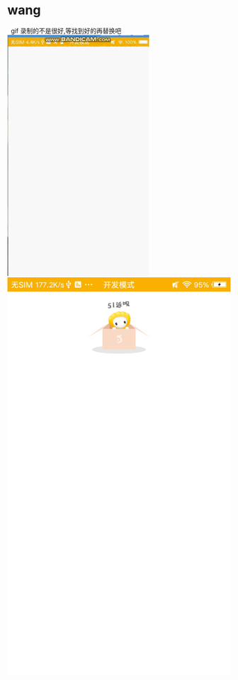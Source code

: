 # wang
 
gif 录制的不是很好,等找到好的再替换吧<br>
![img](https://github.com/WzhiHuan/wang/blob/master/app/src/main/res/raw/bandicam%202018-03-10%2019-28-01-466~1.gif)
![img](https://github.com/WzhiHuan/wang/blob/master/app/src/main/res/raw/51%E8%BF%94%E5%91%97.jpg)
